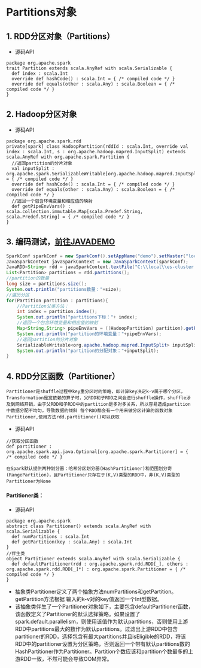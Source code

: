 # Partitions对象
## 1. RDD分区对象（Partitions）
* 源码API
```
package org.apache.spark
trait Partition extends scala.AnyRef with scala.Serializable {
  def index : scala.Int
  override def hashCode() : scala.Int = { /* compiled code */ }
  override def equals(other : scala.Any) : scala.Boolean = { /* compiled code */ }
}
```
## 2. Hadoop分区对象
* 源码API
```
package org.apache.spark.rdd
private[spark] class HadoopPartition(rddId : scala.Int, override val index : scala.Int, s : org.apache.hadoop.mapred.InputSplit) extends scala.AnyRef with org.apache.spark.Partition {
  //返回partition的分片对象
  val inputSplit : org.apache.spark.SerializableWritable[org.apache.hadoop.mapred.InputSplit] = { /* compiled code */ }
  override def hashCode() : scala.Int = { /* compiled code */ }
  override def equals(other : scala.Any) : scala.Boolean = { /* compiled code */ }
  //返回一个包含环境变量和相应值的映射
  def getPipeEnvVars() : scala.collection.immutable.Map[scala.Predef.String, scala.Predef.String] = { /* compiled code */ }
}
```
## 3. 编码测试，[前往JAVADEMO](https://github.com/lk6678979/owp-spark/blob/master/java-rdd/src/main/java/com/owp/rdddemo/Partitions.java) 
```java
SparkConf sparkConf = new SparkConf().setAppName("demo").setMaster("local").set("spark.executor.memory", "1g");
JavaSparkContext javaSparkContext = new JavaSparkContext(sparkConf);
JavaRDD<String> rdd = javaSparkContext.textFile("C:\\local\\es-cluster.log");
List<Partition> partitions = rdd.partitions();
//partition的数量
long size = partitions.size();
System.out.println("partitions数量："+size);
//遍历分区
for(Partition partition : partitions){
    //Partition父类方法：
    int index = partition.index();
    System.out.println("partitions下标："+ index);
    //返回一个包含环境变量和相应值的映射
    Map<String,String> pipeEnvVars = ((HadoopPartition) partition).getPipeEnvVars();
    System.out.println("partition的环境变量："+pipeEnvVars);
    //返回partition的分片对象
    SerializableWritable<org.apache.hadoop.mapred.InputSplit> inputSplit = ((HadoopPartition) partition).inputSplit();
    System.out.println("partition的分配对象："+inputSplit);
}
```
## 4. RDD分区函数（Partitioner）
` Partitioner是shuffle过程中key重分区时的策略，即计算key决定k-v属于哪个分区，Transformation是宽依赖的算子时，父RDD和子RDD之间会进行shuffle操作，shuffle涉及到网络开销，由于父RDD和子RDD中的partition是多对多关系，所以容易造成partition中数据分配不均匀，导致数据的倾斜
每个RDD都会有一个用来做分区计算的函数对象Partitioner,使用方法rdd.partitioner()可以获取 `
* 源码API
```
//获取分区函数
def partitioner : org.apache.spark.api.java.Optional[org.apache.spark.Partitioner] = { /* compiled code */ }
```
`在Spark默认提供两种划分器：哈希分区划分器(HashPartitioner)和范围划分奇(RangePartition)，且Partitioner只存在于(K,V)类型的RDD中，非(K,V)类型的Partitioner为None`
#### Partitioner类：
* 源码API
```
package org.apache.spark
abstract class Partitioner() extends scala.AnyRef with scala.Serializable {
  def numPartitions : scala.Int
  def getPartition(key : scala.Any) : scala.Int
}
//伴生类
object Partitioner extends scala.AnyRef with scala.Serializable {
  def defaultPartitioner(rdd : org.apache.spark.rdd.RDD[_], others : org.apache.spark.rdd.RDD[_]*) : org.apache.spark.Partitioner = { /* compiled code */ }
}
```
* 抽象类Partitioner定义了两个抽象方法numPartitions和getPartition。getPartition方法根据 输入的k-v对的key值返回一个Int型数据。
* 该抽象类伴生了一个Partitioner对象如下，主要包含defaultPartitioner函数，该函数定义了Partitioner的默认选择策略。如果设置了spark.default.parallelism，则使用该值作为默认partitions，否则使用上游RDD中partitions最大的数作为默认partitions。过滤出上游RDD中包含partitioner的RDD，选择包含有最大partitions并且isEligible的RDD，将该RDD中的partitioner设置为分区策略，否则返回一个带有默认partitions数的HashPartitioner作为Partitioner。Partition个数应该和partition个数最多的上游RDD一致，不然可能会导致OOM异常。
